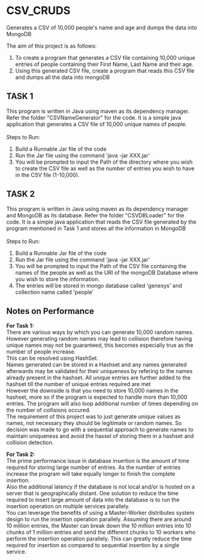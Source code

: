 # CSV_CRUDS
Generates a CSV of 10,000 people's name and age and dumps the data into MongoDB 

The aim of this project is as follows:
1) To create a program that generates a CSV file containing 10,000 unique entries of people containing their First Name, Last Name and their age.</br> 
2) Using this generated CSV file, create a program that reads this CSV file and dumps all the data into mongoDB </br>

## TASK 1</br>
This program is written in Java using maven as its dependency manager.
Refer the folder "CSVNameGenerator" for the code.
It is a simple java application that generates a CSV file of 10,000 unique names of people. </br>
</br>
Steps to Run:
1) Build a Runnable Jar file of the code
2) Run the Jar file using the command 'java -jar XXX.jar'
3) You will be prompted to input the Path of the directory where you wish to create the CSV file
as well as the number of entries you wish to have in the CSV file (1-10,000).

## TASK 2</br>
This program is written in Java using maven as its dependency manager and MongoDB as its database.
Refer the folder "CSVDBLoader" for the code.
It is a simple java application that reads the CSV file generated by the program mentioned in Task 1 and stores all the information in MongoDB </br>
</br>
Steps to Run:
1) Build a Runnable Jar file of the code
2) Run the Jar file using the command 'java -jar XXX.jar'
3) You will be prompted to input the Path of the CSV file containing the names of the people
as well as the URI of the mongoDB Database where you wish to store the information.
4) The entries will be stored in mongo database called 'genesys' and collection name called 'people'

## Notes on Performance</br>
**For Task 1:**</br>
There are various ways by which you can generate 10,000 random names.</br>
However generating random names may lead to collision therefore having unique names may not be guaranteed, this becomes especially true as the number of people increase.</br>
This can be resolved using HashSet.</br>
Names generated can be stored in a Hashset and any names generated afterwards may be validated for their uniqueness by refering to the names already present in the hashset. All unique entries are further added to the hashset till the number of unique entries required are met </br>
However the downside is that you need to store 10,000 names in the hashset, more so if the program is expected to handle more than 10,000 entries. The program will also loop additional number of times depending on the number of collisions occured.</br>
The requirement of this project was to just generate unique values as names, not necessary they should be legitimate or random names. So decision was made to go with a sequential approach to generate names to maintain uniqueness and avoid the hassel of storing them in a hashset and collision detection.

**For Task 2:**</br>
The prime performance issue in database insertion is the amount of time required for storing large number of entries.
As the number of entries increase the program will take equally longer to finish the complete insertion.</br>
Also the additional latency if the database is not local and/or is hosted on a server that is geographically distant.
One solution to reduce the time required to insert large amount of data into the database is to run the insertion operation on multiple services parallely. </br>
You can leverage the benefits of using a Master-Worker distributes system design to run the insertion operation parallely.
Assuming there are around 10 million entries, the Master can break down the 10 million entries into 10 chunks of 1 million entries and send the different chunks to 10 workers who perform the insertion operation parallely. This can greatly reduce the time required for insertion as compared to sequential insertion by a single service. 

